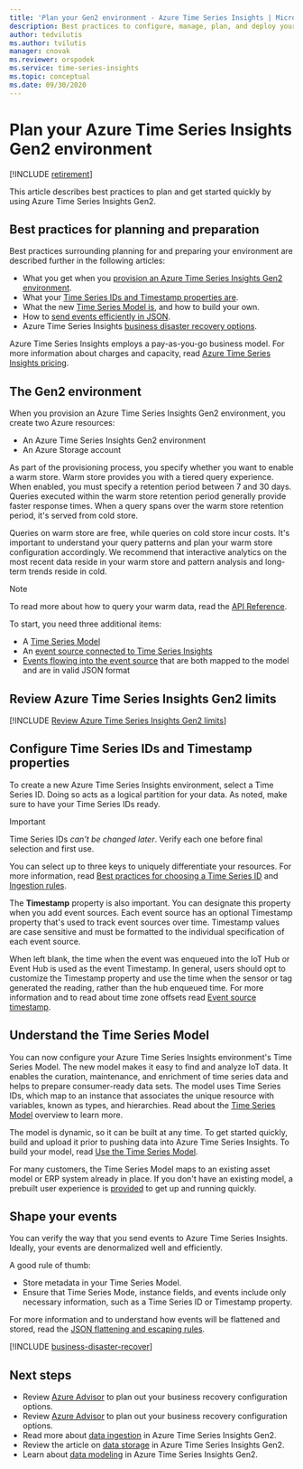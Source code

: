 ```yaml
---
title: 'Plan your Gen2 environment - Azure Time Series Insights | Microsoft Docs'
description: Best practices to configure, manage, plan, and deploy your Azure Time Series Insights Gen2 environment.
author: tedvilutis
ms.author: tvilutis
manager: cnovak
ms.reviewer: orspodek
ms.service: time-series-insights
ms.topic: conceptual
ms.date: 09/30/2020
---
```


# Plan your Azure Time Series Insights Gen2 environment

[!INCLUDE [retirement](../../includes/tsi-retirement.md)]

This article describes best practices to plan and get started quickly by using Azure Time Series Insights Gen2.

## Best practices for planning and preparation

Best practices surrounding planning for and preparing your environment are described further in the following articles:

* What you get when you [provision an Azure Time Series Insights Gen2 environment](#the-gen2-environment).
* What your [Time Series IDs and Timestamp properties are](#configure-time-series-ids-and-timestamp-properties).
* What the new [Time Series Model is](#understand-the-time-series-model), and how to build your own.
* How to [send events efficiently in JSON](#shape-your-events).
* Azure Time Series Insights [business disaster recovery options](#business-disaster-recovery).

Azure Time Series Insights employs a pay-as-you-go business model. For more information about charges and capacity, read [Azure Time Series Insights pricing](https://azure.microsoft.com/pricing/details/time-series-insights/).

## The Gen2 environment

When you provision an Azure Time Series Insights Gen2 environment, you create two Azure resources:

* An Azure Time Series Insights Gen2 environment
* An Azure Storage account

As part of the provisioning process, you specify whether you want to enable a warm store. Warm store provides you with a tiered query experience. When enabled, you must specify a retention period between 7 and 30 days. Queries executed within the warm store retention period generally provide faster response times. When a query spans over the warm store retention period, it's served from cold store.

Queries on warm store are free, while queries on cold store incur costs. It's important to understand your query patterns and plan your warm store configuration accordingly. We recommend that interactive analytics on the most recent data reside in your warm store and pattern analysis and long-term trends reside in cold.

> [!NOTE]
> To read more about how to query your warm data, read the [API Reference](/rest/api/time-series-insights/dataaccessgen2/query/execute#uri-parameters).

To start, you need three additional items:

* A [Time Series Model](./concepts-model-overview.md)
* An [event source connected to Time Series Insights](./concepts-streaming-ingestion-event-sources.md)
* [Events flowing into the event source](./time-series-insights-send-events.md) that are both mapped to the model and are in valid JSON format

## Review Azure Time Series Insights Gen2 limits

[!INCLUDE [Review Azure Time Series Insights Gen2 limits](../../includes/time-series-insights-preview-limits.md)]

## Configure Time Series IDs and Timestamp properties

To create a new Azure Time Series Insights environment, select a Time Series ID. Doing so acts as a logical partition for your data. As noted, make sure to have your Time Series IDs ready.

> [!IMPORTANT]
> Time Series IDs *can't be changed later*. Verify each one before final selection and first use.

You can select up to three keys to uniquely differentiate your resources. For more information, read [Best practices for choosing a Time Series ID](./how-to-select-tsid.md) and [Ingestion rules](concepts-json-flattening-escaping-rules.md).

The **Timestamp** property is also important. You can designate this property when you add event sources. Each event source has an optional Timestamp property that's used to track event sources over time. Timestamp values are case sensitive and must be formatted to the individual specification of each event source.

When left blank, the time when the event was enqueued into the IoT Hub or Event Hub is used as the event Timestamp. In general, users should opt to customize the Timestamp property and use the time when the sensor or tag generated the reading, rather than the hub enqueued time. For more information and to read about time zone offsets read [Event source timestamp](./concepts-streaming-ingestion-event-sources.md#event-source-timestamp).

## Understand the Time Series Model

You can now configure your Azure Time Series Insights environment's Time Series Model. The new model makes it easy to find and analyze IoT data. It enables the curation, maintenance, and enrichment of time series data and helps to prepare consumer-ready data sets. The model uses Time Series IDs, which map to an instance that associates the unique resource with variables, known as types, and hierarchies. Read about the [Time Series Model](./concepts-model-overview.md) overview to learn more.

The model is dynamic, so it can be built at any time. To get started quickly, build and upload it prior to pushing data into Azure Time Series Insights. To build your model, read [Use the Time Series Model](./concepts-model-overview.md).

For many customers, the Time Series Model maps to an existing asset model or ERP system already in place. If you don't have an existing model, a prebuilt user experience is [provided](https://github.com/Microsoft/tsiclient) to get up and running quickly.

## Shape your events

You can verify the way that you send events to Azure Time Series Insights. Ideally, your events are denormalized well and efficiently.

A good rule of thumb:

* Store metadata in your Time Series Model.
* Ensure that Time Series Mode, instance fields, and events include only necessary information, such as a Time Series ID or Timestamp property.

For more information and to understand how events will be flattened and stored, read the [JSON flattening and escaping rules](./concepts-json-flattening-escaping-rules.md).

[!INCLUDE [business-disaster-recover](../../includes/time-series-insights-business-recovery.md)]

## Next steps

* Review [Azure Advisor](../advisor/advisor-overview.md) to plan out your business recovery configuration options.
* Review [Azure Advisor](../advisor/advisor-overview.md) to plan out your business recovery configuration options.
* Read more about [data ingestion](./concepts-ingestion-overview.md) in Azure Time Series Insights Gen2.
* Review the article on [data storage](./concepts-storage.md) in Azure Time Series Insights Gen2.
* Learn about [data modeling](./concepts-model-overview.md) in Azure Time Series Insights Gen2.
